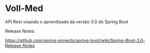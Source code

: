 # Voll-Med

API Rest visando o aprendizado da versão 3.0 do Spring Boot

Release Notes:

https://github.com/spring-projects/spring-boot/wiki/Spring-Boot-3.0-Release-Notes